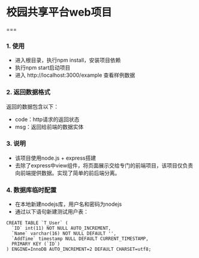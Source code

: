 # 校园共享平台web项目

===

### 1. 使用

* 进入根目录，执行npm install，安装项目依赖
* 执行npm start启动项目
* 进入 http://localhost:3000/example 查看样例数据


### 2. 返回数据格式

返回的数据包含以下：

* code：http请求的返回状态
* msg：返回给前端的数据实体

### 3. 说明

* 该项目使用node.js + express搭建
* 去除了express中view组件，将页面展示交给专门的前端项目，该项目仅负责向前端提供数据。实现了简单的前后端分离。


### 4. 数据库临时配置

* 在本地新建nodejs库，用户名和密码为nodejs
* 通过以下语句新建测试用户表：

```
CREATE TABLE `T_User` (
  `ID` int(11) NOT NULL AUTO_INCREMENT,
  `Name` varchar(16) NOT NULL DEFAULT '',
  `AddTime` timestamp NULL DEFAULT CURRENT_TIMESTAMP,
  PRIMARY KEY (`ID`)
) ENGINE=InnoDB AUTO_INCREMENT=2 DEFAULT CHARSET=utf8;
```